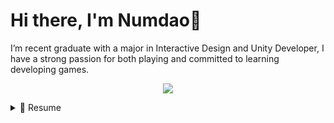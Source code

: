 <!-- ![Header](https://github.com/NumdyPixe1/NumdyPixe1/assets/120677321/65636fab-061b-42c1-ad18-e6a253c60b66)-->   
<img src="https://github.com/NumdyPixe1/NumdyPixe1/assets/120677321/65636fab-061b-42c1-ad18-e6a253c60b66" alt=""/>
<h1> Hi there, I'm Numdao👋</h1>

<p>I’m recent graduate with a major in Interactive Design and Unity Developer, 
I have a strong passion for both playing and committed to learning developing games.</p>

<p align=center>
  <a href="https://skillicons.dev">
    <img src="https://skillicons.dev/icons?i=cs,typescript,nodejs,react,nextjs,unity,tailwind,bootstrap,vite" />
  </a>
</p>

<details>
  <summary>📃 Resume</summary>

## Education

- 📖 **Interactive Design and Game Development**\
📆 2020 - 2024\
📍 **Dhurakij Pundit University** - Bangkok, Thailand
- 📖 **Web Engineering and Mobile Application Development**\
📆 2024 - Present\
📍 **Dhurakij Pundit University** - Bangkok, Thailand

## Experience

- 👨‍💻 **Game Developer Intern** <img align="right" src="https://img.shields.io/badge/C%23-239120?style=for-the-badge&logo=csharp&logoColor=white" /> <img align="right" src="https://img.shields.io/badge/Unity-100000?style=for-the-badge&logo=unity&logoColor=white"/>\
📆 january 2024 - may 2024\
📍 **Digitopolis Co., Ltd.** - Bangkok, Thailand 





</details>
 <!--
<p align="left"> 
<h2 align="left">Skills</h2>
<h3 align="left">Programming language</h3>
<img src="https://img.shields.io/badge/C%23-239120?style=for-the-badge&logo=c-sharp&logoColor=white"/> 
<h3 align="left">Game engine</h3>
<img src="https://img.shields.io/badge/unity-%23000000.svg?style=for-the-badge&logo=unity&logoColor=white"/>  
<h3 align="left">Design software</h3>
<img src="https://img.shields.io/badge/Adobe%20After%20Effects-9999FF.svg?style=for-the-badge&logo=Adobe%20After%20Effects&logoColor=white"/>
 <img src="https://img.shields.io/badge/adobe%20illustrator-%23FF9A00.svg?style=for-the-badge&logo=adobe%20illustrator&logoColor=white"/>
 <img src="https://img.shields.io/badge/adobe%20photoshop-%2331A8FF.svg?style=for-the-badge&logo=adobe%20photoshop&logoColor=white"/>
 <img src="https://img.shields.io/badge/Aseprite-FFFFFF?style=for-the-badge&logo=Aseprite&logoColor=#7D929E"/>
  <img src="https://img.shields.io/badge/figma-%23F24E1E.svg?style=for-the-badge&logo=figma&logoColor=white"/>

 <h3 align="left">3D software</h3>
 <img src="https://img.shields.io/badge/blender-%23F5792A.svg?style=for-the-badge&logo=blender&logoColor=white"/>
</p
                                                                                                                                                                                                                                                                                                                                                                                                                                        [![Top Langs](https://github-readme-stats.vercel.app/api/top-langs/?username=NumdyPixe1&theme=dracula)](https://github.com/NumdyPixe1/github-readme-stats) 
                                                                                                                                                                                                                                                                                                                                                                                                                                          ![Anurag's GitHub stats](https://github-readme-stats.vercel.app/api?username=NumdyPixe1&show_icons=true&theme=dracula)             
 -->                                                                                                                                                                                                                                                                                                                                                                                                                                                                                                                                                                                                                                                                                                                                                                                                                                                                                                                                                                                                                                                                                                                                                                                                                                                                                                                                                                                                                                                                                                                                     

